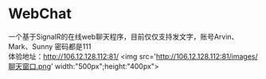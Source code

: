 # WebChat
一个基于SignalR的在线web聊天程序，目前仅仅支持发文字，账号Arvin、Mark、Sunny 密码都是111
<br>体验地址：http://106.12.128.112:81/
<img src='http://106.12.128.112:81/images/聊天窗口.png' width:"500px";height:"400px">
